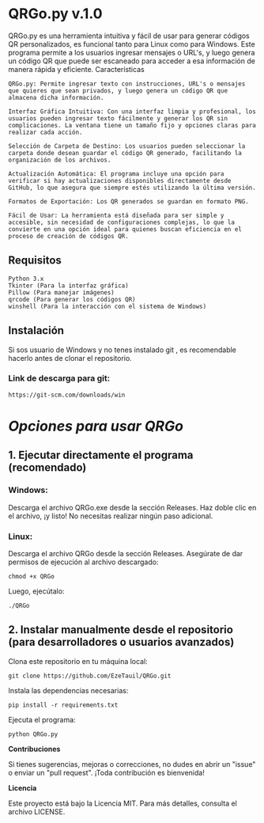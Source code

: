 # QRGo.py v.1.0


QRGo.py es una herramienta intuitiva y fácil de usar para generar códigos QR personalizados, es funcional tanto para Linux como para Windows. Este programa permite a los usuarios ingresar  mensajes o URL's, y luego genera un código QR que puede ser escaneado para acceder a esa información de manera rápida y eficiente.
Características

    QRGo.py: Permite ingresar texto con instrucciones, URL's o mensajes que quieres que sean privados, y luego genera un código QR que almacena dicha información.

    Interfaz Gráfica Intuitiva: Con una interfaz limpia y profesional, los usuarios pueden ingresar texto fácilmente y generar los QR sin complicaciones. La ventana tiene un tamaño fijo y opciones claras para realizar cada acción.

    Selección de Carpeta de Destino: Los usuarios pueden seleccionar la carpeta donde desean guardar el código QR generado, facilitando la organización de los archivos.

    Actualización Automática: El programa incluye una opción para verificar si hay actualizaciones disponibles directamente desde GitHub, lo que asegura que siempre estés utilizando la última versión.

    Formatos de Exportación: Los QR generados se guardan en formato PNG.

    Fácil de Usar: La herramienta está diseñada para ser simple y accesible, sin necesidad de configuraciones complejas, lo que la convierte en una opción ideal para quienes buscan eficiencia en el proceso de creación de códigos QR.

## Requisitos

    Python 3.x
    Tkinter (Para la interfaz gráfica)
    Pillow (Para manejar imágenes)
    qrcode (Para generar los códigos QR)
    winshell (Para la interacción con el sistema de Windows)

## Instalación

Si sos usuario de Windows y no tenes instalado git , es recomendable hacerlo antes de clonar el repositorio.

### Link de descarga para git:

    https://git-scm.com/downloads/win

# _Opciones para usar QRGo_


## 1. Ejecutar directamente el programa (recomendado)

### Windows:
Descarga el archivo QRGo.exe desde la sección Releases. Haz doble clic en el archivo, ¡y listo!
No necesitas realizar ningún paso adicional.

### Linux:
Descarga el archivo QRGo desde la sección Releases.
Asegúrate de dar permisos de ejecución al archivo descargado:

    chmod +x QRGo

Luego, ejecútalo:

    ./QRGo

## 2. Instalar manualmente desde el repositorio (para desarrolladores o usuarios avanzados)

Clona este repositorio en tu máquina local:

    git clone https://github.com/EzeTauil/QRGo.git

Instala las dependencias necesarias:

    pip install -r requirements.txt

Ejecuta el programa:

    python QRGo.py

__Contribuciones__

Si tienes sugerencias, mejoras o correcciones, no dudes en abrir un "issue" o enviar un "pull request". ¡Toda contribución es bienvenida!

__Licencia__

Este proyecto está bajo la Licencia MIT. Para más detalles, consulta el archivo LICENSE.

